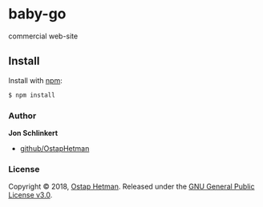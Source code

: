 # baby-go
commercial web-site

## Install

Install with [npm](https://www.npmjs.com/):

```sh
$ npm install 
```

### Author

**Jon Schlinkert**

* [github/OstapHetman](https://github.com/OstapHetman)

### License

Copyright © 2018, [Ostap Hetman](https://github.com/OstapHetman).
Released under the [GNU General Public License v3.0](LICENSE).
